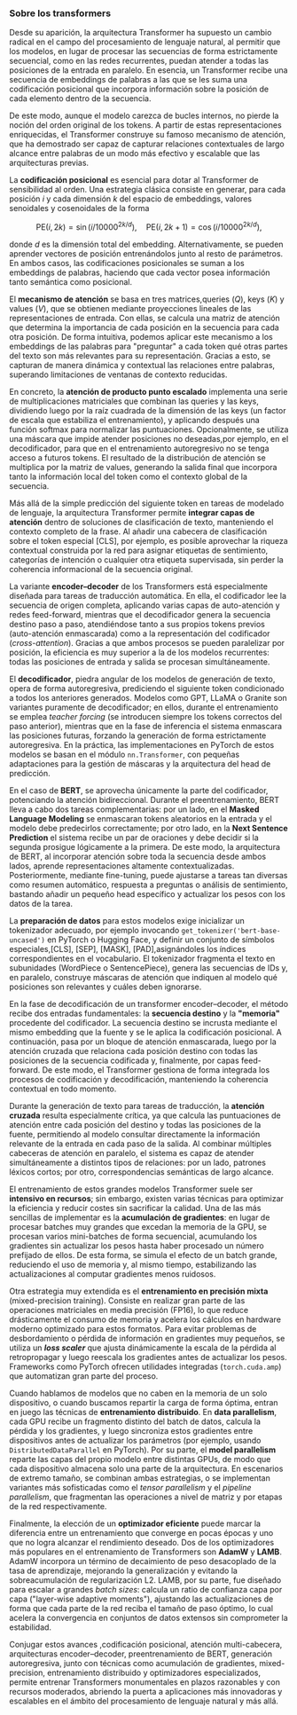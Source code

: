 ### Sobre los transformers

Desde su aparición, la arquitectura Transformer ha supuesto un cambio radical en el campo del procesamiento de lenguaje natural, al permitir que los modelos, en lugar de procesar las secuencias de forma estrictamente secuencial, como en las redes recurrentes, puedan atender a todas 
las posiciones de la entrada en paralelo. En esencia, un Transformer recibe una secuencia de embeddings de palabras a las que se les suma una codificación posicional que incorpora información sobre la posición de cada elemento dentro de la secuencia. 

De este modo, aunque el modelo carezca de bucles internos, no pierde la noción del orden original de los tokens. A partir de estas representaciones enriquecidas, el Transformer construye su famoso mecanismo de atención, que ha demostrado ser capaz de capturar relaciones contextuales de largo alcance entre palabras de un modo más efectivo y escalable que las arquitecturas previas.

La **codificación posicional** es esencial para dotar al Transformer de sensibilidad al orden. Una estrategia clásica consiste en generar, para cada posición $i$ y cada dimensión $k$ del espacio de embeddings, valores senoidales y cosenoidales de la forma

$$
\text{PE}(i,2k) = \sin\bigl(i / 10000^{2k/d}\bigr),\quad
\text{PE}(i,2k+1) = \cos\bigl(i / 10000^{2k/d}\bigr),
$$

donde $d$ es la dimensión total del embedding. Alternativamente, se pueden aprender vectores de posición entrenándolos junto al resto de parámetros. En ambos casos, las codificaciones posicionales se suman a los embeddings de palabras, haciendo que cada vector posea información tanto semántica como posicional.

El **mecanismo de atención** se basa en tres matrices,queries ($Q$), keys ($K$) y values ($V$), que se obtienen mediante proyecciones lineales de las representaciones de entrada. Con ellas, se calcula una matriz de atención que determina la importancia de cada posición en la secuencia para cada otra posición. De forma intuitiva, podemos aplicar este mecanismo a los embeddings de las palabras para "preguntar" a cada token qué otras partes del texto son más relevantes para su representación. Gracias a esto, se capturan de manera dinámica y contextual las relaciones entre palabras, superando limitaciones de ventanas de contexto reducidas.

En concreto, la **atención de producto punto escalado** implementa una serie de multiplicaciones matriciales que combinan las queries y las keys, dividiendo luego por la raíz cuadrada de la dimensión de las keys (un factor de escala que estabiliza el entrenamiento), y aplicando después una función softmax para normalizar las puntuaciones. Opcionalmente, se utiliza una máscara que impide atender posiciones no deseadas,por ejemplo, en el decodificador, para que en el entrenamiento autoregresivo no se tenga acceso a futuros tokens. El resultado de la distribución de atención se multiplica por la matriz de values, generando la salida final que incorpora tanto la información local del token como el contexto global de la secuencia.

Más allá de la simple predicción del siguiente token en tareas de modelado de lenguaje, la arquitectura Transformer permite **integrar capas de atención** dentro de soluciones de clasificación de texto, manteniendo el contexto completo de la frase. Al añadir una cabecera de clasificación sobre el token especial \[CLS], por ejemplo, es posible aprovechar la riqueza contextual construida por la red para asignar etiquetas de sentimiento, categorías de intención o cualquier otra etiqueta supervisada, sin perder la coherencia informacional de la secuencia original.

La variante **encoder–decoder** de los Transformers está especialmente diseñada para tareas de traducción automática. En ella, el codificador lee la secuencia de origen completa, aplicando varias capas de auto-atención y redes feed-forward, mientras que el decodificador genera la secuencia destino paso a paso, atendiéndose tanto a sus propios tokens previos (auto-atención enmascarada) como a la representación del codificador (*cross-attention*). Gracias a que ambos procesos se pueden paralelizar por posición, la eficiencia es muy superior a la de los modelos recurrentes: todas las posiciones de entrada y salida se procesan simultáneamente.

El **decodificador**, piedra angular de los modelos de generación de texto, opera de forma autoregresiva, prediciendo el siguiente token condicionado a todos los anteriores generados. Modelos como GPT, LLaMA o Granite son variantes puramente de decodificador; en ellos, durante el entrenamiento se emplea *teacher forcing* (se introducen siempre los tokens correctos del paso anterior), mientras que en la fase de inferencia el sistema enmascara las posiciones futuras, forzando la generación de forma estrictamente autoregresiva. En la práctica, las implementaciones en PyTorch de estos modelos se basan en el módulo `nn.Transformer`, con pequeñas adaptaciones para la gestión de máscaras y la arquitectura del head de predicción.

En el caso de **BERT**, se aprovecha únicamente la parte del codificador, potenciando la atención bidireccional. Durante el preentrenamiento, BERT lleva a cabo dos tareas complementarias: por un lado, en el **Masked Language Modeling** se enmascaran tokens aleatorios en la entrada y el modelo debe predecirlos correctamente; por otro lado, en la **Next Sentence Prediction** el sistema recibe un par de oraciones y debe decidir si la segunda prosigue lógicamente a la primera. De este modo, la arquitectura de BERT, al incorporar atención sobre toda la secuencia desde ambos lados, aprende representaciones altamente contextualizadas. Posteriormente, mediante fine-tuning, puede ajustarse a tareas tan diversas como resumen automático, respuesta a preguntas o análisis de sentimiento, bastando añadir un pequeño head específico y actualizar los pesos con los datos de la tarea.

La **preparación de datos** para estos modelos exige inicializar un tokenizador adecuado, por ejemplo invocando `get_tokenizer('bert-base-uncased')` en PyTorch o Hugging Face, y definir un conjunto de símbolos especiales,\[CLS], \[SEP], \[MASK], \[PAD],asignándoles los índices correspondientes en el vocabulario. El tokenizador fragmenta el texto en subunidades (WordPiece o SentencePiece), genera las secuencias de IDs y, en paralelo, construye máscaras de atención que indiquen al modelo qué posiciones son relevantes y cuáles deben ignorarse.

En la fase de decodificación de un transformer encoder–decoder, el método recibe dos entradas fundamentales: la **secuencia destino** y la **"memoria"** procedente del codificador. La secuencia destino se incrusta mediante el mismo embedding que la fuente y se le aplica la codificación posicional. A continuación, pasa por un bloque de atención enmascarada, luego por la atención cruzada que relaciona cada posición destino con todas las posiciones de la secuencia codificada y, finalmente, por capas feed-forward. De este modo, el Transformer gestiona de forma integrada los procesos de codificación y decodificación, manteniendo la coherencia contextual en todo momento.

Durante la generación de texto para tareas de traducción, la **atención cruzada** resulta especialmente crítica, ya que calcula las puntuaciones de atención entre cada posición del destino y todas las posiciones de la fuente, permitiendo al modelo consultar directamente la información relevante de la entrada en cada paso de la salida. Al combinar múltiples cabeceras de atención en paralelo, el sistema es capaz de atender simultáneamente a distintos tipos de relaciones: por un lado, patrones léxicos cortos; por otro, correspondencias semánticas de largo alcance.

El entrenamiento de estos grandes modelos Transformer suele ser **intensivo en recursos**; sin embargo, existen varias técnicas para optimizar la eficiencia y reducir costes sin sacrificar la calidad. Una de las más sencillas de implementar es la **acumulación de gradientes**: en lugar de procesar batches muy grandes que excedan la memoria de la GPU, se procesan varios mini-batches de forma secuencial, acumulando los gradientes sin actualizar los pesos hasta haber procesado un número prefijado de ellos. De esta forma, se simula el efecto de un batch grande, reduciendo el uso de memoria y, al mismo tiempo, estabilizando las actualizaciones al computar gradientes menos ruidosos.

Otra estrategia muy extendida es el **entrenamiento en precisión mixta** (mixed-precision training). Consiste en realizar gran parte de las operaciones matriciales en media precisión (FP16), lo que reduce drásticamente el consumo de memoria y acelera los cálculos en hardware moderno optimizado para estos formatos. Para evitar problemas de desbordamiento o pérdida de información en gradientes muy pequeños, se utiliza un ***loss scaler*** que ajusta dinámicamente la escala de la pérdida al retropropagar y luego reescala los gradientes antes de actualizar los pesos. Frameworks como PyTorch ofrecen utilidades integradas (`torch.cuda.amp`) que automatizan gran parte del proceso.

Cuando hablamos de modelos que no caben en la memoria de un solo dispositivo, o cuando buscamos repartir la carga de forma óptima, entran en juego las técnicas de **entrenamiento distribuido**. En **data parallelism**, cada GPU recibe un fragmento distinto del batch de datos, calcula la pérdida y los gradientes, y luego sincroniza estos gradientes entre dispositivos antes de actualizar los parámetros (por ejemplo, usando `DistributedDataParallel` en PyTorch). Por su parte, el **model parallelism** reparte las capas del propio modelo entre distintas GPUs, de modo que cada dispositivo almacena solo una parte de la arquitectura. En escenarios de extremo tamaño, se combinan ambas estrategias, o se implementan variantes más sofisticadas como el *tensor parallelism* y el *pipeline parallelism*, que fragmentan las operaciones a nivel de matriz y por etapas de la red respectivamente.

Finalmente, la elección de un **optimizador eficiente** puede marcar la diferencia entre un entrenamiento que converge en pocas épocas y uno que no logra alcanzar el rendimiento deseado. Dos de los optimizadores más populares en el entrenamiento de Transformers son **AdamW** y **LAMB**. AdamW incorpora un término de decaimiento de peso desacoplado de la tasa de aprendizaje, mejorando la generalización y evitando la sobreacumulación de regularización L2. LAMB, por su parte, fue diseñado para escalar a grandes *batch sizes*: calcula un ratio de confianza capa por capa ("layer-wise adaptive moments"), ajustando las actualizaciones de forma que cada parte de la red reciba el tamaño de paso óptimo, lo cual acelera la convergencia en conjuntos de datos extensos sin comprometer la estabilidad.

Conjugar estos avances ,codificación posicional, atención multi-cabecera, arquitecturas encoder–decoder, preentrenamiento de BERT, generación autoregresiva, junto con técnicas como acumulación de gradientes, mixed-precision, entrenamiento distribuido y optimizadores especializados, permite entrenar Transformers monumentales en plazos razonables y con recursos moderados, abriendo la puerta a aplicaciones más innovadoras y escalables en el ámbito del procesamiento de lenguaje natural y más allá.
